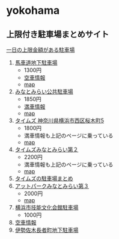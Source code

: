 yokohama
========

上限付き駐車場まとめサイト
--------------------------

[一日の上限金額がある駐車場](http://www.alpha-w.co.jp/parking/oneday.htm)

1. [馬車道地下駐車場](http://www.city.yokohama.lg.jp/doro/shisetsu/parking/bashamichi/)
   * 1300円 
   * [空車情報](http://www.pg-system.jp/kannai/park_show005010023.html#mark)
   * [map](https://www.google.co.jp/maps/place/%E6%A8%AA%E6%B5%9C%E5%B8%82%E9%A6%AC%E8%BB%8A%E9%81%93%E5%9C%B0%E4%B8%8B%E9%A7%90%E8%BB%8A%E5%A0%B4/@35.4500751,139.6336437,19z/data=!4m13!1m7!3m6!1s0x60185c5f4976ff99:0x10b0a8c4b57713ba!2z44CSMjMxLTAwMDUg56We5aWI5bed55yM5qiq5rWc5biC5Lit5Yy65pys55S677yW5LiB55uu!3b1!8m2!3d35.4495849!4d139.6349478!3m4!1s0x0:0xf4e52c87b36438fc!8m2!3d35.4497856!4d139.634882)
1. [みなとみらい公共駐車場](http://www.pacifico.co.jp/visitor/access/parking/tabid/237/Default.aspx)
   * 1850円
   * [満車情報](http://www.pg-system.jp/minatomirai21/park_show007020003.html)
   * [map](https://www.google.co.jp/maps/place/%E3%81%BF%E3%81%AA%E3%81%A8%E3%81%BF%E3%82%89%E3%81%84%E5%85%AC%E5%85%B1%E9%A7%90%E8%BB%8A%E5%A0%B4%EF%BC%88Minatomirai+Public+Parking+Lot%EF%BC%89/@35.4588647,139.6324217,16z/data=!4m13!1m7!3m6!1s0x60185c42f971e1ff:0x702e95bea7adb044!2z44CSMjIwLTAwMTIg56We5aWI5bed55yM5qiq5rWc5biC6KW_5Yy644G_44Gq44Go44G_44KJ44GE!3b1!8m2!3d35.4579561!4d139.6371333!3m4!1s0x0:0x9f76365cdda3c336!8m2!3d35.4589823!4d139.636604)
1. [タイムズ 神奈川県横浜市西区桜木町5](http://times-info.net/P14-kanagawa/C103/park-detail-BUK0015252/)
   * 1800円
   * 満車情報も上記のページに乗っている   
   * [map](https://www.google.co.jp/maps/place/%E3%82%BF%E3%82%A4%E3%83%A0%E3%82%BA%E6%A1%9C%E6%9C%A8%E7%94%BA%E7%AC%AC%EF%BC%95/@35.4554034,139.6256159,18z/data=!4m13!1m7!3m6!1s0x60185c6627e089c3:0x3d3fa5ef4cdac2db!2z44CSMjIwLTAwMjEg56We5aWI5bed55yM5qiq5rWc5biC6KW_5Yy65qGc5pyo55S677yV5LiB55uu!3b1!8m2!3d35.4553258!4d139.6268231!3m4!1s0x0:0x555f83513eb19b74!8m2!3d35.4549977!4d139.6268749)
1. [タイムズみなとみらい第２](http://times-info.net/P14-kanagawa/C104/park-detail-BUK0014108/)
   * 2200円
   * 満車情報も上記のページに乗っている
   * [map](https://www.google.co.jp/maps/place/%E3%82%BF%E3%82%A4%E3%83%A0%E3%82%BA%E3%81%BF%E3%81%AA%E3%81%A8%E3%81%BF%E3%82%89%E3%81%84%E7%AC%AC%EF%BC%92/@35.451582,139.6320603,17z/data=!3m1!4b1!4m5!3m4!1s0x60185c5f2785f32d:0xe988ff7aaa9489d6!8m2!3d35.451582!4d139.634249)
1. [タイムズの駐車場まとめ](http://times-info.net/P14-kanagawa/C103/BUK0015252/)
1. [アットパークみなとみらい第３](http://www.atpark.ne.jp/main/index/parkinfo~1887)
   * 2000円
   * [map](https://www.google.co.jp/maps/place/%E3%82%A2%E3%83%83%E3%83%88%E3%83%91%E3%83%BC%E3%82%AF%E3%81%BF%E3%81%AA%E3%81%A8%E3%81%BF%E3%82%89%E3%81%84%E7%AC%AC%EF%BC%93/@35.4521568,139.6387091,17z/data=!3m1!4b1!4m5!3m4!1s0x60185c57e3087081:0x3c096ac7f92975e3!8m2!3d35.4521568!4d139.6408978)
1. [横浜市技能文化会館駐車場](http://www.pg-system.jp/kannai/park_show005020019.html)
   * 1000円
1. [空車情報](http://www.pg-system.jp/kannai/park_list.html)
1. [伊勢佐木長者町地下駐車場](https://www.google.co.jp/maps/place/%E4%BC%8A%E5%8B%A2%E4%BD%90%E6%9C%A8%E9%95%B7%E8%80%85%E7%94%BA%E5%9C%B0%E4%B8%8B%E9%A7%90%E8%BB%8A%E5%A0%B4/@35.4405216,139.6298134,17z/data=!4m8!1m2!2m1!1z5LyK5Yui5L2Q5pyo6ZW36ICF55S65Zyw5LiL6aeQ6LuK5aC0!3m4!1s0x60185cf2efd19fe9:0xda50176e19b7e877!8m2!3d35.4407248!4d139.6317901)
